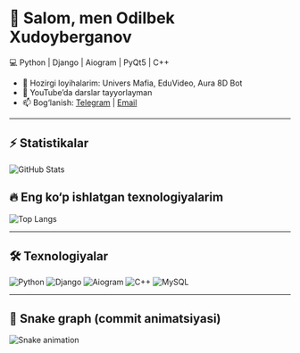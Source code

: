 # 👋 Salom, men Odilbek Xudoyberganov

💻 Python | Django | Aiogram | PyQt5 | C++

- 🚀 Hozirgi loyihalarim: Univers Mafia, EduVideo, Aura 8D Bot
- 🎥 YouTube’da darslar tayyorlayman
- 📫 Bog‘lanish: [Telegram](https://t.me/username) | [Email](mailto:you@example.com)

---
## ⚡ Statistikalar
![GitHub Stats](https://github-readme-stats.vercel.app/api?username=YOUR_USERNAME&show_icons=true&theme=radical)

## 🔥 Eng ko‘p ishlatgan texnologiyalarim
![Top Langs](https://github-readme-stats.vercel.app/api/top-langs/?username=YOUR_USERNAME&layout=compact&theme=radical)

---
## 🛠️ Texnologiyalar
![Python](https://img.shields.io/badge/-Python-3776AB?logo=python&logoColor=fff)
![Django](https://img.shields.io/badge/-Django-092E20?logo=django&logoColor=fff)
![Aiogram](https://img.shields.io/badge/-Aiogram-2CA5E0?logo=telegram&logoColor=fff)
![C++](https://img.shields.io/badge/-C++-00599C?logo=cplusplus&logoColor=fff)
![MySQL](https://img.shields.io/badge/-MySQL-4479A1?logo=mysql&logoColor=fff)

---
## 🐍 Snake graph (commit animatsiyasi)
![Snake animation](https://github.com/YOUR_USERNAME/YOUR_USERNAME/blob/output/github-contribution-grid-snake.svg)
